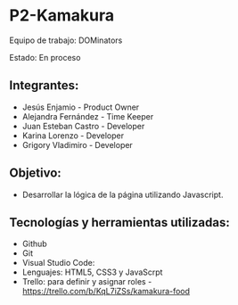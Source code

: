 # P2-Kamakura
Equipo de trabajo: DOMinators 

Estado: En proceso

## Integrantes:

- Jesús Enjamio - Product Owner
- Alejandra Fernández - Time Keeper
- Juan Esteban Castro - Developer
- Karina Lorenzo - Developer
- Grigory Vladimiro - Developer


## Objetivo:
- Desarrollar la lógica de la página utilizando Javascript.

## Tecnologías y herramientas utilizadas:
- Github
- Git
- Visual Studio Code:
- Lenguajes: HTML5, CSS3 y JavaScrpt
- Trello: para definir y asignar roles - https://trello.com/b/KqL7iZSs/kamakura-food
